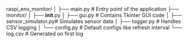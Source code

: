raspi_env_monitor/
│
├── main.py                # Entry point of the application
├── monitor/
│   ├── __init__.py
│   ├── gui.py             # Contains Tkinter GUI code
│   ├── sensor_simulator.py# Simulates sensor data
│   ├── logger.py          # Handles CSV logging
│   └── config.py          # Default configs like refresh interval
└── log.csv                # Generated on first log
